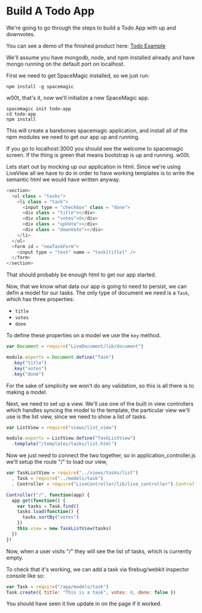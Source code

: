 Build A Todo App
================

  We're going to go through the steps to build a Todo App with up and downvotes.

  You can see a demo of the finished product here: [Todo Example]()

  We'll assume you have mongodb, node, and npm installed already and have mongo
running on the default port on localhost.

  First we need to get SpaceMagic installed, so we just run:

```
npm install -g spacemagic
```

w00t, that's it, now we'll initialize a new SpaceMagic app.

```
spacemagic init todo-app
cd todo-app
npm install
```

  This will create a barebones spacemagic application, and install all of the
npm modules we need to get our app up and running.

  If you go to localhost:3000 you should see the welcome to spacemagic screen.
If the thing is green that means bootstrap is up and running. w00t.

  Lets start out by mocking up our application in html.  Since we're using LiveView
all we have to do in order to have working templates is to write the semantic html
we would have written anyway.

```javascript
<section>
  <ul class = "tasks">
    <li class = "task">
      <input type = "checkbox" class = "done">
      <div class = "title"></div>
      <div class = "votes">0</div>
      <div class = "upVote"></div>
      <div class = "downVote"></div>
    </li>
  </ul>
  <form id = "newTaskForm">
    <input type = "text" name = "task[title]" />
  </form>
</section>
```
  That should probably be enough html to get our app started.

  Now, that we know what data our app is going to need to persist, we can defin
a model for our tasks.  The only type of document we need is a `Task`, which
has three properties:

  * `title`
  * `votes`
  * `done`

  To define these properties on a model we use the `key` method. 

```javascript
var Document = require("LiveDocument/lib/document")

module.exports = Document.define("Task")
  .key("title")
  .key("votes")
  .key("done")
```

  For the sake of simplicity we won't do any validation, so this is all there is to 
making a model.

  Next, we need to set up a view.  We'll use one of the built in view
controllers which handles syncing the model to the template, the particular
view we'll use is the list view, since we need to show a list of tasks.

```javascript
var ListView = require("views/list_view") 

module.exports = ListView.define("TaskListView")                                            
  .template("/templates/tasks/list.html")
```

Now we just need to connect the two together, so in application_controller.js we'll setup 
the route "/" to load our view, 

```javascript
var TaskListView = require("../views/tasks/list")
  , Task = require("../models/task")
  , Controller = require("LiveController/lib/live_controller").Controller 

Controller("/", function(app) {
  app.get(function() {
    var tasks = Task.find()
    tasks.load(function() {
      tasks.sortBy("votes")
    })
    this.view = new TaskListView(tasks)
  }) 
}) 
```

Now, when a user visits "/" they will see the list of tasks, which is currently
empty.

To check that it's working, we can add a task via firebug/webkit inspector console like
so:

```javascript
var Task = require("/app/models/task")
Task.create({ title: "This is a task", votes: 0, done: false })
```

You should have seen it live update in on the page if it worked.
